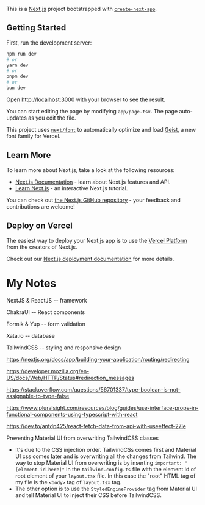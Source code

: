 This is a [Next.js](https://nextjs.org) project bootstrapped with [`create-next-app`](https://nextjs.org/docs/app/api-reference/cli/create-next-app).

## Getting Started

First, run the development server:

```bash
npm run dev
# or
yarn dev
# or
pnpm dev
# or
bun dev
```

Open [http://localhost:3000](http://localhost:3000) with your browser to see the result.

You can start editing the page by modifying `app/page.tsx`. The page auto-updates as you edit the file.

This project uses [`next/font`](https://nextjs.org/docs/app/building-your-application/optimizing/fonts) to automatically optimize and load [Geist](https://vercel.com/font), a new font family for Vercel.

## Learn More

To learn more about Next.js, take a look at the following resources:

- [Next.js Documentation](https://nextjs.org/docs) - learn about Next.js features and API.
- [Learn Next.js](https://nextjs.org/learn) - an interactive Next.js tutorial.

You can check out [the Next.js GitHub repository](https://github.com/vercel/next.js) - your feedback and contributions are welcome!

## Deploy on Vercel

The easiest way to deploy your Next.js app is to use the [Vercel Platform](https://vercel.com/new?utm_medium=default-template&filter=next.js&utm_source=create-next-app&utm_campaign=create-next-app-readme) from the creators of Next.js.

Check out our [Next.js deployment documentation](https://nextjs.org/docs/app/building-your-application/deploying) for more details.

# My Notes

NextJS & ReactJS -- framework

ChakraUI -- React components

Formik & Yup -- form validation

Xata.io -- database

TailwindCSS -- styling and responsive design

https://nextjs.org/docs/app/building-your-application/routing/redirecting

https://developer.mozilla.org/en-US/docs/Web/HTTP/Status#redirection_messages

https://stackoverflow.com/questions/56701337/type-boolean-is-not-assignable-to-type-false

https://www.pluralsight.com/resources/blog/guides/use-interface-props-in-functional-components-using-typescript-with-react

https://dev.to/antdp425/react-fetch-data-from-api-with-useeffect-27le


Preventing Material UI from overwriting TailwindCSS classes

- It's due to the CSS injection order. TailwindCSs comes first and Material UI css comes later and is overwriting all the changes from Tailwind. The way to stop Material UI from overwriting is by inserting `important: "[element-id-here]"` in the `tailwind.config.ts` file with the element id of root element of your `layout.tsx` file. In this case the "root" HTML tag of my file is the `<body>` tag of `layout.tsx` tag.
- The other option is to use the `StyledEngineProvider` tag from Material UI and tell Material UI to inject their CSS before TailwindCSS.